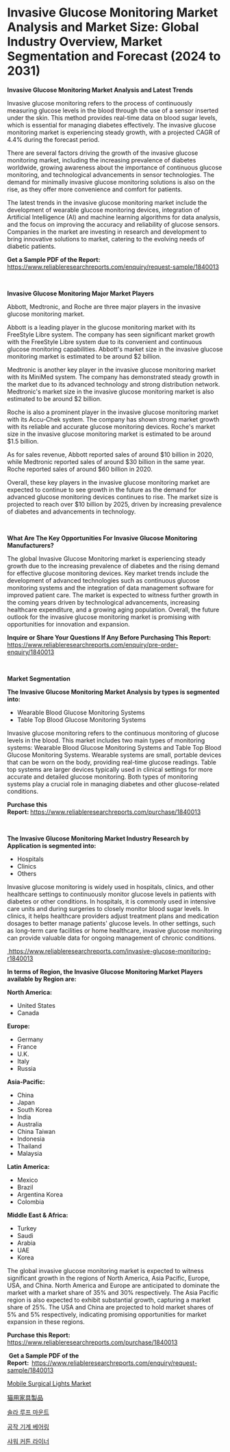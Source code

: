 <p><h1>Invasive Glucose Monitoring Market Analysis and Market Size: Global Industry Overview, Market Segmentation and Forecast (2024 to 2031)</h1></p><p><strong>Invasive Glucose Monitoring Market Analysis and Latest Trends</strong></p>
<p><p>Invasive glucose monitoring refers to the process of continuously measuring glucose levels in the blood through the use of a sensor inserted under the skin. This method provides real-time data on blood sugar levels, which is essential for managing diabetes effectively. The invasive glucose monitoring market is experiencing steady growth, with a projected CAGR of 4.4% during the forecast period. </p><p>There are several factors driving the growth of the invasive glucose monitoring market, including the increasing prevalence of diabetes worldwide, growing awareness about the importance of continuous glucose monitoring, and technological advancements in sensor technologies. The demand for minimally invasive glucose monitoring solutions is also on the rise, as they offer more convenience and comfort for patients.</p><p>The latest trends in the invasive glucose monitoring market include the development of wearable glucose monitoring devices, integration of Artificial Intelligence (AI) and machine learning algorithms for data analysis, and the focus on improving the accuracy and reliability of glucose sensors. Companies in the market are investing in research and development to bring innovative solutions to market, catering to the evolving needs of diabetic patients.</p></p>
<p><strong>Get a Sample PDF of the Report:&nbsp;</strong> <a href="https://www.reliableresearchreports.com/enquiry/request-sample/1840013">https://www.reliableresearchreports.com/enquiry/request-sample/1840013</a></p>
<p>&nbsp;</p>
<p><strong>Invasive Glucose Monitoring Major Market Players</strong></p>
<p><p>Abbott, Medtronic, and Roche are three major players in the invasive glucose monitoring market. </p><p>Abbott is a leading player in the glucose monitoring market with its FreeStyle Libre system. The company has seen significant market growth with the FreeStyle Libre system due to its convenient and continuous glucose monitoring capabilities. Abbott's market size in the invasive glucose monitoring market is estimated to be around $2 billion.</p><p>Medtronic is another key player in the invasive glucose monitoring market with its MiniMed system. The company has demonstrated steady growth in the market due to its advanced technology and strong distribution network. Medtronic's market size in the invasive glucose monitoring market is also estimated to be around $2 billion.</p><p>Roche is also a prominent player in the invasive glucose monitoring market with its Accu-Chek system. The company has shown strong market growth with its reliable and accurate glucose monitoring devices. Roche's market size in the invasive glucose monitoring market is estimated to be around $1.5 billion.</p><p>As for sales revenue, Abbott reported sales of around $10 billion in 2020, while Medtronic reported sales of around $30 billion in the same year. Roche reported sales of around $60 billion in 2020.</p><p>Overall, these key players in the invasive glucose monitoring market are expected to continue to see growth in the future as the demand for advanced glucose monitoring devices continues to rise. The market size is projected to reach over $10 billion by 2025, driven by increasing prevalence of diabetes and advancements in technology.</p></p>
<p>&nbsp;</p>
<p><strong>What Are The Key Opportunities For Invasive Glucose Monitoring Manufacturers?</strong></p>
<p><p>The global Invasive Glucose Monitoring market is experiencing steady growth due to the increasing prevalence of diabetes and the rising demand for effective glucose monitoring devices. Key market trends include the development of advanced technologies such as continuous glucose monitoring systems and the integration of data management software for improved patient care. The market is expected to witness further growth in the coming years driven by technological advancements, increasing healthcare expenditure, and a growing aging population. Overall, the future outlook for the invasive glucose monitoring market is promising with opportunities for innovation and expansion.</p></p>
<p><strong>Inquire or Share Your Questions If Any Before Purchasing This Report:</strong> <a href="https://www.reliableresearchreports.com/enquiry/pre-order-enquiry/1840013">https://www.reliableresearchreports.com/enquiry/pre-order-enquiry/1840013</a></p>
<p>&nbsp;</p>
<p><strong>Market Segmentation</strong></p>
<p><strong>The Invasive Glucose Monitoring Market Analysis by types is segmented into:</strong></p>
<p><ul><li>Wearable Blood Glucose Monitoring Systems</li><li>Table Top Blood Glucose Monitoring Systems</li></ul></p>
<p><p>Invasive glucose monitoring refers to the continuous monitoring of glucose levels in the blood. This market includes two main types of monitoring systems: Wearable Blood Glucose Monitoring Systems and Table Top Blood Glucose Monitoring Systems. Wearable systems are small, portable devices that can be worn on the body, providing real-time glucose readings. Table top systems are larger devices typically used in clinical settings for more accurate and detailed glucose monitoring. Both types of monitoring systems play a crucial role in managing diabetes and other glucose-related conditions.</p></p>
<p><strong>Purchase this Report:&nbsp;</strong><a href="https://www.reliableresearchreports.com/purchase/1840013">https://www.reliableresearchreports.com/purchase/1840013</a></p>
<p>&nbsp;</p>
<p><strong>The Invasive Glucose Monitoring Market Industry Research by Application is segmented into:</strong></p>
<p><ul><li>Hospitals</li><li>Clinics</li><li>Others</li></ul></p>
<p><p>Invasive glucose monitoring is widely used in hospitals, clinics, and other healthcare settings to continuously monitor glucose levels in patients with diabetes or other conditions. In hospitals, it is commonly used in intensive care units and during surgeries to closely monitor blood sugar levels. In clinics, it helps healthcare providers adjust treatment plans and medication dosages to better manage patients' glucose levels. In other settings, such as long-term care facilities or home healthcare, invasive glucose monitoring can provide valuable data for ongoing management of chronic conditions.</p></p>
<p><a href="https://www.reliableresearchreports.com/invasive-glucose-monitoring-r1840013">&nbsp;https://www.reliableresearchreports.com/invasive-glucose-monitoring-r1840013</a></p>
<p><strong>In terms of Region, the Invasive Glucose Monitoring Market Players available by Region are:</strong></p>
<p>
    <p> <strong> North America: </strong>
        <ul>
            <li>United States</li>
            <li>Canada</li>
        </ul>
        </p> 
    <p> <strong> Europe: </strong>
        <ul>
            <li>Germany</li>
            <li>France</li>
            <li>U.K.</li>
            <li>Italy</li>
            <li>Russia</li>
        </ul>
        </p> 
    <p> <strong> Asia-Pacific: </strong>
        <ul>
            <li>China</li>
            <li>Japan</li>
            <li>South Korea</li>
            <li>India</li>
            <li>Australia</li>
            <li>China Taiwan</li>
            <li>Indonesia</li>
            <li>Thailand</li>
            <li>Malaysia</li>
        </ul>
        </p> 
    <p> <strong> Latin America: </strong>
        <ul>
            <li>Mexico</li>
            <li>Brazil</li>
            <li>Argentina Korea</li>
            <li>Colombia</li>
        </ul>
        </p> 
    <p> <strong> Middle East & Africa: </strong>
        <ul>
            <li>Turkey</li>
            <li>Saudi</li>
            <li>Arabia</li>
            <li>UAE</li>
            <li>Korea</li>
        </ul>
    </p>
    </p>
<p><p>The global invasive glucose monitoring market is expected to witness significant growth in the regions of North America, Asia Pacific, Europe, USA, and China. North America and Europe are anticipated to dominate the market with a market share of 35% and 30% respectively. The Asia Pacific region is also expected to exhibit substantial growth, capturing a market share of 25%. The USA and China are projected to hold market shares of 5% and 5% respectively, indicating promising opportunities for market expansion in these regions.</p></p>
<p><strong>Purchase this Report: </strong><a href="https://www.reliableresearchreports.com/purchase/1840013">https://www.reliableresearchreports.com/purchase/1840013</a></p>
<p>&nbsp;<strong>Get a Sample PDF of the Report:&nbsp;&nbsp;</strong><a href="https://www.reliableresearchreports.com/enquiry/request-sample/1840013">https://www.reliableresearchreports.com/enquiry/request-sample/1840013</a></p>
<p><strong></strong></p>
<p><p><a href="https://github.com/RyleeBauch2023/Market-Research-Report-List-1/blob/main/mobile-surgical-lights-market.md">Mobile Surgical Lights Market</a></p><p><a href="https://github.com/FrancoWeber2023/Market-Research-Report-List-1/blob/main/123410749655.md">猫用家具製品</a></p><p><a href="https://github.com/Skyleitney456456/Market-Research-Report-List-1/blob/main/651744544551.md">솔라 루프 마운트</a></p><p><a href="https://medium.com/@adonispellea2022/%EA%B8%B0%EA%B3%84-%EB%8F%84%EA%B5%AC-%EB%B2%A0%EC%96%B4%EB%A7%81-%EC%8B%9C%EC%9E%A5-%EC%8B%9C%EC%9E%A5-%EC%A0%90%EC%9C%A0%EC%9C%A8-%EC%8B%9C%EC%9E%A5-%EB%8F%99%ED%96%A5-%EB%B0%8F-%EB%AF%B8%EB%9E%98-%EC%84%B1%EC%9E%A5-%ED%83%90%EA%B5%AC-d39498ec11c1">공작 기계 베어링</a></p><p><a href="https://github.com/iansanftyord09878/Market-Research-Report-List-1/blob/main/306902344552.md">샤워 커튼 라이너</a></p></p>